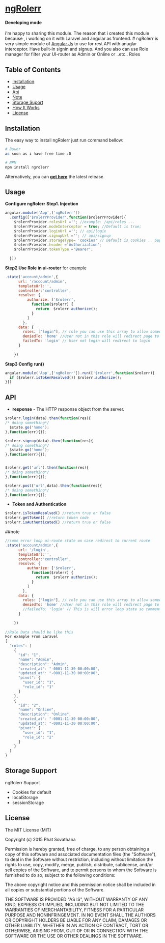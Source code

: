 # [ngRolerr](https://github.com/sophatvathana/ngRolerr/) 
<h4> Developing mode </h4>
i'm happy to sharing this module. The reason that i created this module because , i working on it with Laravel and angular as frontend.
# ngRolerr is very simple module of <a href="//angularjs.org" >Angular Js</a> to use for rest API with anuglar interceptor. Have built-in signin and signup. And you also can use Role manager for filter your UI-router as Admin or Online or ..etc.. Roles 

## Table of Contents

- [Installation](#installation)
- [Usage](#usage)
- [Api](#api)
- [Note](#note)
- [Storage Suport](#storage-support)
- [How It Works](#how-it-works)
- [License](#license)

## Installation

The easy way to install ngRolerr just run command bellow: 

```bash
# Bower
as soon as i have free time :D

# NPM
npm install ngrolerr
```
Alternatively, you can [**get here**](https://github.com/sophatvathana/ngRolerr/releases) the latest release.

## Usage

**Configure ngRolerr**
**Step1. Injection**
```js
angular.module('App',['ngRolerr'])
  .config(['$rolerrProvider',function($rolerrProvider){
    $rolerrProvider.rolesUrl =''; //example: /api/roles ...
    $rolerrProvider.modeInterceptor = true; //Default is true; 
    $rolerrProvider.loginUrl =''; // api/login
    $rolerrProvider.signupUrl =''; // api/signup
    $rolerrProvider.storageType= 'cookies' // Default is cookies .. Support storage: sessionStroage , localStroage and cookies
    $rolerrProvider.header ='Authorization';
    $rolerrProvider.tokenType ='Bearer';
    
  }])
```
**Step2 Use Role in ui-router**
for example

```js
.state('account/admin',{
      url: '/account/admin',
      templateUrl:'',
      controller:'controller',
      resolve: {
          authorize: ['$rolerr',
            function($rolerr) {
              return  $rolerr.authorize();
            }
          ]
        },
      data: {
        roles: ["login"], // role you can use this array to allow someone who in this role ['Admin', 'user',...]
        deniedTo: 'home' //User not in this role will redirect page to home
        failedTo: 'login' // User not login will redirect to login
      }
      
    })
```
**Step3 Config run()**
```js
angular.module('App',['ngRolerr']).run(['$rolerr',function($rolerr){
  if ($rolerr.isTokenResolved()) $rolerr.authorize();
}])
```
## API

- **response** - The HTTP response object from the server.

```js
$rolerr.login(data).then(function(res){
/* doing something*/
  $state.go('home');
},function(err){});

$rolerr.signup(data).then(function(res){
/* doing something*/
  $state.go('home');
},function(err){});


$rolerr.get('url').then(function(res){
/* doing something*/
},function(err){});

$rolerr.post('url',data).then(function(res){
/* doing something*/
},function(err){});
```
- **Token and Authentication**
```js
$rolerr.isTokenResolved() //return true or false
$rolerr.getToken() //return token code
$rolerr.isAuthenticated() //return true or false
```

##note

```js
//some error loop ui-route state on case redirect to current route
.state('account/admin',{
      url: '/login',
      templateUrl:'',
      controller:'controller',
      resolve: {
          authorize: ['$rolerr',
            function($rolerr) {
              return  $rolerr.authorize();
            }
          ]
        },
      data: {
        roles: ["login"], // role you can use this array to allow someone who in this role ['Admin', 'user',...]
        deniedTo: 'home' //User not in this role will redirect page to home
        //failedTo: 'login' // This is will error loop state so comment it 
      }
      
    })
    
//Role Data should be like this 
For example From Laravel
{
  "roles": [
    {
      "id": "1",
      "name": "Admin",
      "description": "Admin",
      "created_at": "-0001-11-30 00:00:00",
      "updated_at": "-0001-11-30 00:00:00",
      "pivot": {
        "user_id": "1",
        "role_id": "1"
      }
    },
    {
      "id": "2",
      "name": "Online",
      "description": "Online",
      "created_at": "-0001-11-30 00:00:00",
      "updated_at": "-0001-11-30 00:00:00",
      "pivot": {
        "user_id": "1",
        "role_id": "2"
      }
    }
  ]
}
```
## Storage Support
  ngRolerr Support 
- Cookies for default
- localStorage
- sessionStorage

## License

The MIT License (MIT)

Copyright (c) 2015 Phat Sovathana

Permission is hereby granted, free of charge, to any person obtaining a copy of
this software and associated documentation files (the "Software"), to deal in
the Software without restriction, including without limitation the rights to
use, copy, modify, merge, publish, distribute, sublicense, and/or sell copies of
the Software, and to permit persons to whom the Software is furnished to do so,
subject to the following conditions:

The above copyright notice and this permission notice shall be included in all
copies or substantial portions of the Software.

THE SOFTWARE IS PROVIDED "AS IS", WITHOUT WARRANTY OF ANY KIND, EXPRESS OR
IMPLIED, INCLUDING BUT NOT LIMITED TO THE WARRANTIES OF MERCHANTABILITY, FITNESS
FOR A PARTICULAR PURPOSE AND NONINFRINGEMENT. IN NO EVENT SHALL THE AUTHORS OR
COPYRIGHT HOLDERS BE LIABLE FOR ANY CLAIM, DAMAGES OR OTHER LIABILITY, WHETHER
IN AN ACTION OF CONTRACT, TORT OR OTHERWISE, ARISING FROM, OUT OF OR IN
CONNECTION WITH THE SOFTWARE OR THE USE OR OTHER DEALINGS IN THE SOFTWARE.

